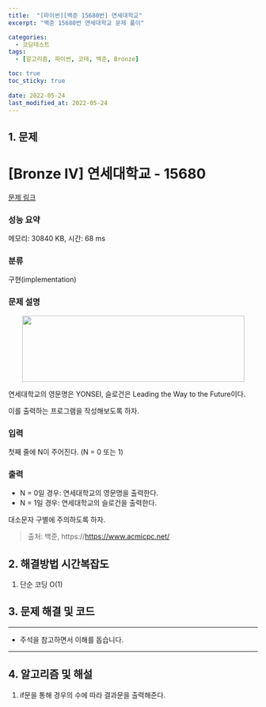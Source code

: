 ```yaml
---
title:  "[파이썬][백준 15680번] 연세대학교"
excerpt: "백준 15680번 연세대학교 문제 풀이"

categories:
  - 코딩테스트
tags:
  - [알고리즘, 파이썬, 코테, 백준, Bronze]

toc: true
toc_sticky: true
 
date: 2022-05-24
last_modified_at: 2022-05-24
---
```



## 1. 문제

# [Bronze IV] 연세대학교 - 15680 

[문제 링크](https://www.acmicpc.net/problem/15680) 

### 성능 요약

메모리: 30840 KB, 시간: 68 ms

### 분류

구현(implementation)

### 문제 설명

<p style="text-align: center;"><img alt="" src="https://onlinejudgeimages.s3-ap-northeast-1.amazonaws.com/problem/15680/1.png" style="width: 449px; height: 134px;"></p>

<p>연세대학교의 영문명은 YONSEI, 슬로건은 Leading the Way to the Future이다.</p>

<p>이를 출력하는 프로그램을 작성해보도록 하자.</p>

### 입력 

 <p>첫째 줄에 N이 주어진다. (N = 0 또는 1)</p>

### 출력 

 <ul>
	<li>N = 0일 경우: 연세대학교의 영문명을 출력한다.</li>
	<li>N = 1일 경우: 연세대학교의 슬로건을 출력한다.</li>
</ul>

<p>대소문자 구별에 주의하도록 하자.</p>



> 출처: 백준, https://https://www.acmicpc.net/

## 2. 해결방법 시간복잡도

1. 단순 코딩 O(1)


## 3. 문제 해결 및 코드
--- 

<script src="https://gist.github.com/godhin/271794c9663a78d9839d41fcd4f7dae2.js"></script>

- 주석을 참고하면서 이해를 돕습니다.
---

## 4. 알고리즘 및 해설

1. if문을 통해 경우의 수에 따라 결과문을 출력해준다.